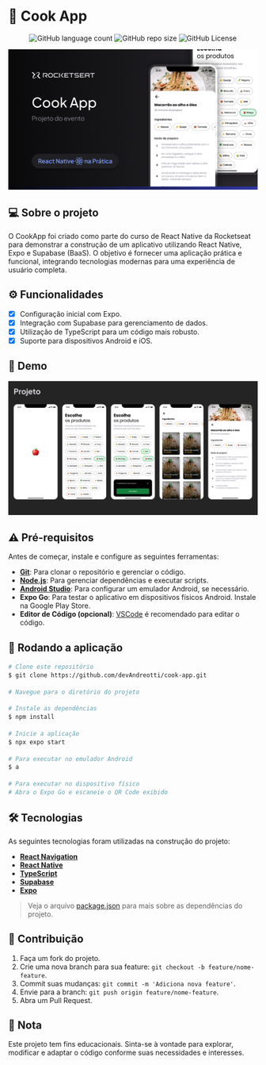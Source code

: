 # 🥞 Cook App
<p align="center">
  <!-- Contador de linguagens do GitHub -->
  <img alt="GitHub language count" src="https://img.shields.io/github/languages/count/devAndreotti/cook-app?color=FFF&labelColor=7992e9&style=flat-square">
  <!-- Tamanho do repositório no GitHub -->
  <img alt="GitHub repo size" src="https://img.shields.io/github/repo-size/devAndreotti/cook-app?color=FFF&labelColor=7992e9&style=flat-square">
  <!-- Licença do GitHub -->
  <img alt="GitHub License" src="https://img.shields.io/github/license/devAndreotti/devAndreotti?color=FFF&labelColor=7992e9&style=flat-square">
</p>

<div align="center">
  <img src="./project.png" alt="Project Banner"/>
</div>

## 💻 Sobre o projeto
O CookApp foi criado como parte do curso de React Native da Rocketseat para demonstrar a construção de um aplicativo utilizando React Native, Expo e Supabase (BaaS). O objetivo é fornecer uma aplicação prática e funcional, integrando tecnologias modernas para uma experiência de usuário completa.

## ⚙️ Funcionalidades
- [x] Configuração inicial com Expo.
- [x] Integração com Supabase para gerenciamento de dados.
- [x] Utilização de TypeScript para um código mais robusto.
- [x] Suporte para dispositivos Android e iOS.

## 📱 Demo
<div align="center">
  <img src="./pages.png" alt="Pages Banner"/>
</div>

## ⚠️ Pré-requisitos
Antes de começar, instale e configure as seguintes ferramentas:
- **[Git](https://git-scm.com)**: Para clonar o repositório e gerenciar o código.
- **[Node.js](https://nodejs.org/en/)**: Para gerenciar dependências e executar scripts.
- **[Android Studio](https://developer.android.com/studio)**: Para configurar um emulador Android, se necessário.
- **Expo Go**: Para testar o aplicativo em dispositivos físicos Android. Instale na Google Play Store.
- **Editor de Código (opcional)**: [VSCode](https://code.visualstudio.com/) é recomendado para editar o código.

## 🧭 Rodando a aplicação
```bash
# Clone este repositório
$ git clone https://github.com/devAndreotti/cook-app.git

# Navegue para o diretório do projeto

# Instale as dependências
$ npm install

# Inicie a aplicação
$ npx expo start

# Para executar no emulador Android
$ a

# Para executar no dispositivo físico
# Abra o Expo Go e escaneie o QR Code exibido
```

## 🛠 Tecnologias
As seguintes tecnologias foram utilizadas na construção do projeto:
- **[React Navigation](https://reactnavigation.org/)**
- **[React Native](https://reactnative.dev/)**
- **[TypeScript](https://www.typescriptlang.org/)**
- **[Supabase](https://supabase.com/)**
- **[Expo](https://expo.dev/)**
> Veja o arquivo [package.json](https://github.com/SEU_USUARIO/CookApp/blob/main/package.json) para mais sobre as dependências do projeto.

## 💪 Contribuição
1. Faça um fork do projeto.
2. Crie uma nova branch para sua feature: `git checkout -b feature/nome-feature`.
3. Commit suas mudanças: `git commit -m 'Adiciona nova feature'`.
4. Envie para a branch: `git push origin feature/nome-feature`.
5. Abra um Pull Request.

## 📝 Nota
Este projeto tem fins educacionais. Sinta-se à vontade para explorar, modificar e adaptar o código conforme suas necessidades e interesses.

